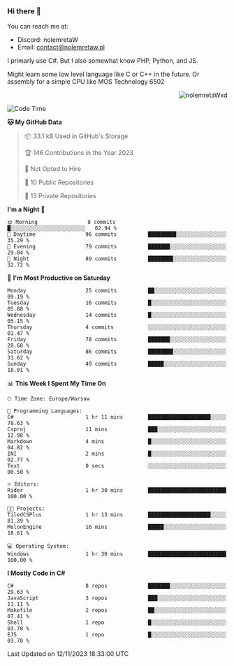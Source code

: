 ### Hi there 👋

You can reach me at:
 - Discord: nolemretaW
 - Email: contact@nolemretaw.pl
 
I primarly use C#. But I also somewhat know PHP, Python, and JS.

Might learn some low level language like C or C++ in the future. Or assembly for a simple CPU like MOS Technology 6502

<p align="right"><img src="https://komarev.com/ghpvc/?username=nolemretaWxd&amp;label=Profile%20views&amp;color=0e75b6&amp;style=flat" alt="nolemretaWxd" /></p>

<!--START_SECTION:waka-->
![Code Time](http://img.shields.io/badge/Code%20Time-85%20hrs%2011%20mins-blue)

**🐱 My GitHub Data** 

> 📦 33.1 kB Used in GitHub's Storage 
 > 
> 🏆 146 Contributions in the Year 2023
 > 
> 🚫 Not Opted to Hire
 > 
> 📜 10 Public Repositories 
 > 
> 🔑 13 Private Repositories 
 > 
**I'm a Night 🦉** 

```text
🌞 Morning                8 commits           █░░░░░░░░░░░░░░░░░░░░░░░░   02.94 % 
🌆 Daytime                96 commits          █████████░░░░░░░░░░░░░░░░   35.29 % 
🌃 Evening                79 commits          ███████░░░░░░░░░░░░░░░░░░   29.04 % 
🌙 Night                  89 commits          ████████░░░░░░░░░░░░░░░░░   32.72 % 
```
📅 **I'm Most Productive on Saturday** 

```text
Monday                   25 commits          ██░░░░░░░░░░░░░░░░░░░░░░░   09.19 % 
Tuesday                  16 commits          █░░░░░░░░░░░░░░░░░░░░░░░░   05.88 % 
Wednesday                14 commits          █░░░░░░░░░░░░░░░░░░░░░░░░   05.15 % 
Thursday                 4 commits           ░░░░░░░░░░░░░░░░░░░░░░░░░   01.47 % 
Friday                   78 commits          ███████░░░░░░░░░░░░░░░░░░   28.68 % 
Saturday                 86 commits          ████████░░░░░░░░░░░░░░░░░   31.62 % 
Sunday                   49 commits          █████░░░░░░░░░░░░░░░░░░░░   18.01 % 
```


📊 **This Week I Spent My Time On** 

```text
🕑︎ Time Zone: Europe/Warsaw

💬 Programming Languages: 
C#                       1 hr 11 mins        ████████████████████░░░░░   78.63 % 
Csproj                   11 mins             ███░░░░░░░░░░░░░░░░░░░░░░   12.98 % 
Markdown                 4 mins              █░░░░░░░░░░░░░░░░░░░░░░░░   04.82 % 
INI                      2 mins              █░░░░░░░░░░░░░░░░░░░░░░░░   02.77 % 
Text                     0 secs              ░░░░░░░░░░░░░░░░░░░░░░░░░   00.50 % 

🔥 Editors: 
Rider                    1 hr 30 mins        █████████████████████████   100.00 % 

🐱‍💻 Projects: 
TiledCSPlus              1 hr 13 mins        ████████████████████░░░░░   81.39 % 
MelonEngine              16 mins             █████░░░░░░░░░░░░░░░░░░░░   18.61 % 

💻 Operating System: 
Windows                  1 hr 30 mins        █████████████████████████   100.00 % 
```

**I Mostly Code in C#** 

```text
C#                       8 repos             ███████░░░░░░░░░░░░░░░░░░   29.63 % 
JavaScript               3 repos             ███░░░░░░░░░░░░░░░░░░░░░░   11.11 % 
Makefile                 2 repos             ██░░░░░░░░░░░░░░░░░░░░░░░   07.41 % 
Shell                    1 repo              █░░░░░░░░░░░░░░░░░░░░░░░░   03.70 % 
EJS                      1 repo              █░░░░░░░░░░░░░░░░░░░░░░░░   03.70 % 
```




 Last Updated on 12/11/2023 18:33:00 UTC
<!--END_SECTION:waka-->
